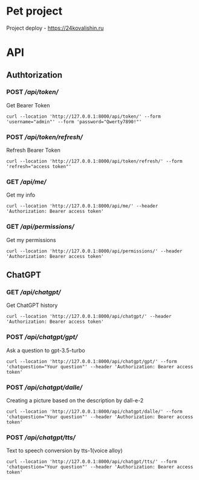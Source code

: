 # Pet project
Project deploy - https://24kovalishin.ru
# API
## Authtorization
### POST _/api/token/_ 
Get Bearer Token
```
curl --location 'http://127.0.0.1:8000/api/token/' --form 'username="admin"' --form 'password="Qwerty7890!"'
```
### POST _/api/token/refresh/_
Refresh Bearer Token
```
curl --location 'http://127.0.0.1:8000/api/token/refresh/' --form 'refresh="access token"'
```
### GET _/api/me/_
Get my info
```
curl --location 'http://127.0.0.1:8000/api/me/' --header 'Authorization: Bearer access token'
```
### GET _/api/permissions/_
Get my permissions
```
curl --location 'http://127.0.0.1:8000/api/permissions/' --header 'Authorization: Bearer access token'
```
## ChatGPT
### GET _/api/chatgpt/_
Get ChatGPT history
```
curl --location 'http://127.0.0.1:8000/api/chatgpt/' --header 'Authorization: Bearer access token'
```
### POST _/api/chatgpt/gpt/_
Ask a question to gpt-3.5-turbo
```
curl --location 'http://127.0.0.1:8000/api/chatgpt/gpt/' --form 'chatquestion="Your question"' --header 'Authorization: Bearer access token'
```
### POST _/api/chatgpt/dalle/_
Сreating a picture based on the description by dall-e-2
```
curl --location 'http://127.0.0.1:8000/api/chatgpt/dalle/' --form 'chatquestion="Your question"' --header 'Authorization: Bearer access token'
```
### POST _/api/chatgpt/tts/_
Text to speech conversion by tts-1(voice alloy)
```
curl --location 'http://127.0.0.1:8000/api/chatgpt/tts/' --form 'chatquestion="Your question"' --header 'Authorization: Bearer access token'
```
